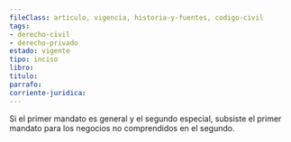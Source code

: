 ```yaml
---
fileClass: articulo, vigencia, historia-y-fuentes, codigo-civil
tags:
- derecho-civil
- derecho-privado
estado: vigente
tipo: inciso
libro:
titulo:
parrafo:
corriente-juridica:
---
```

Si el primer mandato es general y el segundo especial, subsiste el primer mandato para los negocios no comprendidos en el segundo.